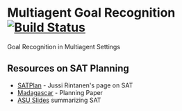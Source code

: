 # Multiagent Goal Recognition [![Build Status](https://travis-ci.com/meneguzzi/ma-goal-recognition.svg?token=wcNhPPzeYu4Vp7Wds6rN&branch=master)](https://travis-ci.com/meneguzzi/ma-goal-recognition)
Goal Recognition in Multiagent Settings


## Resources on SAT Planning
- [SATPlan](https://users.aalto.fi/~rintanj1/satplan.html) - Jussi Rintanen's page on SAT
- [Madagascar](https://pdfs.semanticscholar.org/6219/852661f7a774569b356ae0a1d2dcd6613171.pdf) - Planning Paper
- [ASU Slides](https://pulkitverma25.github.io/downloads/SAT_based_Planning.pdf) summarizing SAT 